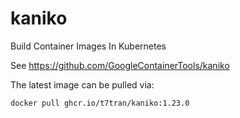 # kaniko
Build Container Images In Kubernetes

See https://github.com/GoogleContainerTools/kaniko

The latest image can be pulled via:

```
docker pull ghcr.io/t7tran/kaniko:1.23.0
```